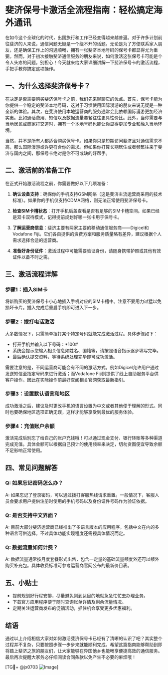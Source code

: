 # 斐济保号卡激活全流程指南：轻松搞定海外通讯

在如今这个全球化的时代，出国旅行和工作已经变得越来越普遍。对于许多计划前往斐济的人来说，通信问题无疑是一个绕不开的话题。无论是为了方便联系家人朋友，还是确保工作上的沟通顺畅，拥有一张斐济本地号码的保号卡都显得尤为重要。然而，对于初次接触斐济通信服务的朋友来说，如何激活这张保号卡可能是个令人头疼的问题。别担心！今天就来给大家详细讲解一下斐济保号卡的激活流程，手把手教你搞定这项操作。

## 一、为什么选择斐济保号卡？

在决定是否需要购买斐济保号卡之前，我们先来聊聊它的优点。首先，保号卡能为你提供一个稳定的斐济本地号码，这对于习惯使用国际漫游的朋友来说无疑是一种全新的体验。其次，在斐济使用本地运营商的服务通常会比依赖国际漫游更加经济实惠。比如通话费用、短信以及数据流量套餐往往更具性价比。此外，当你需要与当地居民或商家打交道时，拥有一个本地号码也能让你显得更加专业和融入当地环境。

当然，并不是所有人都适合购买保号卡。如果你只是短期访问斐济且对通信需求不高，那么国际漫游或许更符合你的需求。但如果你打算长期居住或者频繁往来于斐济与国内之间，那保号卡绝对是你不可或缺的好帮手。

## 二、激活前的准备工作

在正式开始激活流程之前，你需要做好以下几项准备：

1. **确认设备支持**：确保你的手机支持GSM网络（这是斐济主流运营商采用的技术标准）。如果你的手机仅支持CDMA网络，则无法正常使用斐济保号卡。
   
2. **检查SIM卡槽状态**：打开手机后盖查看是否有足够的SIM卡槽空间。如果已经是双卡双待模式，记得提前规划好哪一张卡用于保号卡。

3. **了解运营商信息**：斐济主要有两家主要的移动通信服务商——Digicel和Vodafone Fiji。它们各自提供的资费方案和服务质量略有差异，建议根据个人需求选择合适的运营商。

4. **准备好身份证件**：激活过程中可能需要验证身份，请随身携带护照或其他有效证件以备不时之需。

## 三、激活流程详解

### 步骤1：插入SIM卡
将新购买的斐济保号卡小心地插入手机对应的SIM卡槽中。注意不要用力过猛以免损坏卡片。插入完成后重启手机即可进入下一步。

### 步骤2：拨打电话激活
大多数情况下，只需简单拨打某个特定号码就能完成激活过程。具体步骤如下：
- 打开手机并输入以下号码：*100#
- 系统会提示您输入相关信息如姓名、国籍等，请按照语音指示逐步填写完毕。
- 最后确认提交资料，等待系统处理完毕即可成功激活。

需要注意的是，不同运营商可能会有不同的激活方式。例如Digicel允许用户通过发送短信至指定号码来进行激活；而Vodafone Fiji则提供了线上自助服务平台供客户操作。因此在实际操作前最好查阅相关官网获取最新指引。

### 步骤3：设置默认语言和地区
成功激活之后，建议及时更改手机的语言设置为中文或者其他便于理解的形式。同时也要确保地区选项正确无误，这样才能够享受到最优的服务体验。

### 步骤4：充值账户余额
激活完成后别忘了给自己的账户充钱哦！可以通过现金支付、银行转账等多种渠道完成充值。具体金额可以根据自己预计的使用频率来决定，切勿贪图便宜导致余额不足影响正常使用。

## 四、常见问题解答

### Q: 如果忘记密码怎么办？
A: 如果忘记了登录密码，可以通过拨打客服热线请求重置。一般情况下，客服人员会要求用户提供注册时使用的手机号码以及身份证件号码作为验证依据。

### Q: 是否支持中文界面？
A: 目前大部分斐济运营商已经推出了多语言版本的应用程序，包括中文在内的多种语言可供选择。不过具体功能实现程度还需视具体情况而定。

### Q: 数据流量如何计费？
A: 数据流量通常按月度套餐形式出售，包含一定量的基础流量额度外还可以额外购买补充包。具体收费标准可参考运营商官网公布的最新价目表。

## 五、小贴士

- 提前规划好行程安排，尽量避免刚到达目的地就急急忙忙去办理业务。
- 下载官方应用程序便于随时查询账单详情及剩余流量情况。
- 定期关注运营商发布的促销活动，抓住机会享受更多优惠福利。

## 结语

通过以上介绍相信大家对如何激活斐济保号卡已经有了清晰的认识了吧？其实整个过程并不复杂，只要按照步骤一步步来就能顺利完成。希望这篇指南能够帮助到即将踏上斐济之旅的朋友们，让大家能够在异国他乡也能畅享便捷高效的通信服务。最后再次提醒大家务必仔细阅读合同条款以免产生不必要的麻烦哦！

[TG💪+ @jx0703 ![Image](https://github.com/user-attachments/assets/dbca1d08-cadb-493c-b0ec-ad6f7a83f270)]